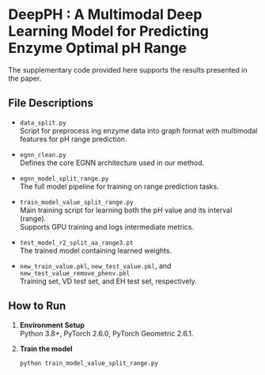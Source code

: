 # DeepPH : A Multimodal Deep Learning Model for Predicting Enzyme Optimal pH Range
The supplementary code provided here supports the results presented in the paper.

## File Descriptions

- `data_split.py`  
  Script for preprocess ing enzyme data into graph format with multimodal features for pH range prediction.

- `egnn_clean.py`  
  Defines the core EGNN architecture used in our method.

- `egnn_model_split_range.py`  
  The full model pipeline for training on range prediction tasks.

- `train_model_value_split_range.py`  
  Main training script for learning both the pH value and its interval (range).  
  Supports GPU training and logs intermediate metrics.

- `test_model_r2_split_aa_range3.pt`  
  The trained model containing learned weights.

- `new_train_value.pkl`, `new_test_value.pkl`, and `new_test_value_remove_phenv.pkl`  
  Training set, VD test set, and EH test set, respectively.


## How to Run

1. **Environment Setup**  
   Python 3.8+, PyTorch 2.6.0, PyTorch Geometric 2.6.1.

2. **Train the model**  
   ```bash
   python train_model_value_split_range.py
